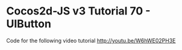Cocos2d-JS v3 Tutorial 70 - UIButton
====================================

Code for the following video tutorial http://youtu.be/W6hWE02PH3E
